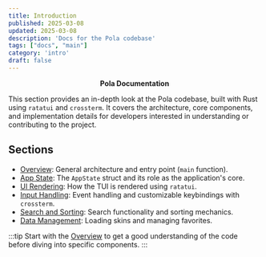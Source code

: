 ```yaml
---
title: Introduction
published: 2025-03-08
updated: 2025-03-08
description: 'Docs for the Pola codebase'
tags: ["docs", "main"]
category: 'intro'
draft: false
---
```


<p align="center">
  <strong>Pola Documentation</strong>
</p>

This section provides an in-depth look at the Pola codebase, built with Rust using `ratatui` and `crossterm`. It covers the architecture, core components, and implementation details for developers interested in understanding or contributing to the project.

## Sections

- [Overview](/posts/overview): General architecture and entry point (`main` function).
- [App State](/posts/appstate): The `AppState` struct and its role as the application's core.
- [UI Rendering](/posts/uirendering): How the TUI is rendered using `ratatui`.
- [Input Handling](/posts/inputhandling): Event handling and customizable keybindings with `crossterm`.
- [Search and Sorting](/posts/searchsorting): Search functionality and sorting mechanics.
- [Data Management](/posts/skinsdata): Loading skins and managing favorites.

:::tip
Start with the [Overview](/posts/overview) to get a good understanding of the code before diving into specific components.
:::
